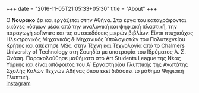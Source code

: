 +++
date = "2016-11-05T21:05:33+05:30"
title = "About"
+++
 
 Ο **Νουράκο** ζει και εργάζεται στην Αθήνα. Στα έργα του καταγράφονται εικόνες κόσµων µέσα από την αναλογική και ψηφιακή πλαστική, την παραγωγή soſtware και τις αυτοεκδόσεις μικρών βιβλίων. Είναι πτυχιούχος Ηλεκτρονικός Μηχανικός & Μηχανικός Υπολογιστών του Πολυτεχνείου Κρήτης και απέκτησε MSc. στην Τέχνη και Τεχνολογία από το Chalmers University of Technology στη Σουηδία µε υποτροφία του Ιδρύματος Α. Σ. Ωνάση. Παρακολούθησε μαθήματα στο Art Students League της Νέας Υόρκης και είναι απόφοιτος του Α΄ Εργαστηρίου Γλυπτικής της Ανωτάτης Σχολής Καλών Τεχνών Αθήνας όπου εκεί διδάσκει  το μάθημα Ψηφιακή Γλυπτική.  
 [instagram](https://www.instagram.com/nourako999/)

<!-- A minimal, responsive and light theme for Hugo inspired by Linux console. 

![Console](https://github.com/mrmierzejewski/hugo-theme-console/blob/master/images/preview.png?raw=true) -->


 <!-- ([instagram](https://www.instagram.com/nourako999/)) lives and works in Athens. His work -->
       
<!-- ## Installation

```
$ mkdir themes
$ cd themes
$ git submodule add https://github.com/mrmierzejewski/hugo-theme-console.git hugo-theme-console
```
    
See the [Hugo documentation](https://gohugo.io/themes/installing/) for more information.

## Configuration

Set theme parameter in your config file:

```
theme = "hugo-theme-console"
```

## License

Copyright © 2020 [Marcin Mierzejewski](https://mrmierzejewski.com/)

The theme is released under the MIT License. Check the [original theme license](https://github.com/panr/hugo-theme-terminal/blob/master/LICENSE.md) for additional licensing information.
 -->